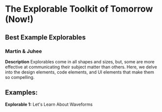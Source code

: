
# The Explorable Toolkit of Tomorrow (Now!)

## Best Example Explorables

### Martin & Juhee

**Description**
Explorables come in all shapes and sizes, but, some are more effective at communicating their subject matter than others. Here, we delve into the design elements, code elements, and UI elements that make them so compelling. 

## Examples:
**Explorable 1:**
Let's Learn About Waveforms
<insert photo link here>
<insert video here>
<!--stackedit_data:
eyJoaXN0b3J5IjpbLTEwNjI4Mjg4NTEsNDk3ODE4ODEwLDczMD
k5ODExNl19
-->